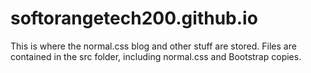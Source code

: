 # softorangetech200.github.io
This is where the normal.css blog and other stuff are stored. Files are contained in the src folder, including normal.css and Bootstrap copies.

